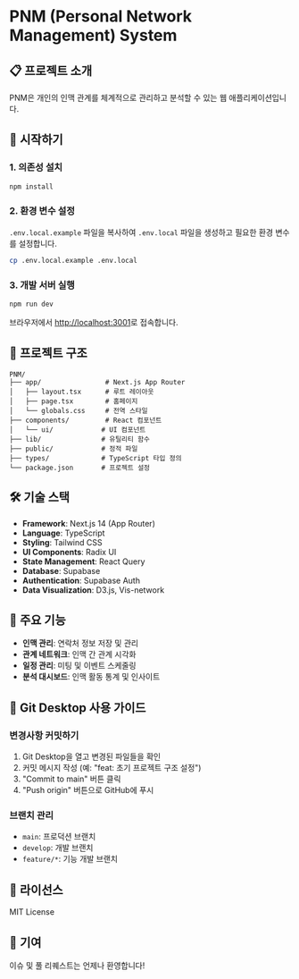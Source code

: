 # PNM (Personal Network Management) System

## 📋 프로젝트 소개

PNM은 개인의 인맥 관계를 체계적으로 관리하고 분석할 수 있는 웹 애플리케이션입니다.

## 🚀 시작하기

### 1. 의존성 설치

```bash
npm install
```

### 2. 환경 변수 설정

`.env.local.example` 파일을 복사하여 `.env.local` 파일을 생성하고 필요한 환경 변수를 설정합니다.

```bash
cp .env.local.example .env.local
```

### 3. 개발 서버 실행

```bash
npm run dev
```

브라우저에서 [http://localhost:3001](http://localhost:3001)로 접속합니다.

## 📁 프로젝트 구조

```
PNM/
├── app/                # Next.js App Router
│   ├── layout.tsx      # 루트 레이아웃
│   ├── page.tsx        # 홈페이지
│   └── globals.css     # 전역 스타일
├── components/         # React 컴포넌트
│   └── ui/            # UI 컴포넌트
├── lib/               # 유틸리티 함수
├── public/            # 정적 파일
├── types/             # TypeScript 타입 정의
└── package.json       # 프로젝트 설정
```

## 🛠 기술 스택

- **Framework**: Next.js 14 (App Router)
- **Language**: TypeScript
- **Styling**: Tailwind CSS
- **UI Components**: Radix UI
- **State Management**: React Query
- **Database**: Supabase
- **Authentication**: Supabase Auth
- **Data Visualization**: D3.js, Vis-network

## 📝 주요 기능

- **인맥 관리**: 연락처 정보 저장 및 관리
- **관계 네트워크**: 인맥 간 관계 시각화
- **일정 관리**: 미팅 및 이벤트 스케줄링
- **분석 대시보드**: 인맥 활동 통계 및 인사이트

## 🔧 Git Desktop 사용 가이드

### 변경사항 커밋하기

1. Git Desktop을 열고 변경된 파일들을 확인
2. 커밋 메시지 작성 (예: "feat: 초기 프로젝트 구조 설정")
3. "Commit to main" 버튼 클릭
4. "Push origin" 버튼으로 GitHub에 푸시

### 브랜치 관리

- `main`: 프로덕션 브랜치
- `develop`: 개발 브랜치
- `feature/*`: 기능 개발 브랜치

## 📄 라이선스

MIT License

## 👥 기여

이슈 및 풀 리퀘스트는 언제나 환영합니다!
